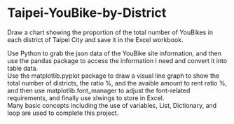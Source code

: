 # Taipei-YouBike-by-District
Draw a chart showing the proportion of the total number of YouBikes in each district of Taipei City and save it in the Excel workbook.    

Use Python to grab the json data of the YouBike site information, and then use the pandas package to access the information I need and convert it into table data.    
Use the matplotlib.pyplot package to draw a visual line graph to show the total number of districts, the ratio %, and the avaible amount to rent ratio %, and then use matplotlib.font_manager to adjust the font-related requirements, and finally use xlwings to store in Excel.   
Many basic concepts including the use of variables, List, Dictionary, and loop are used to complete this project.
